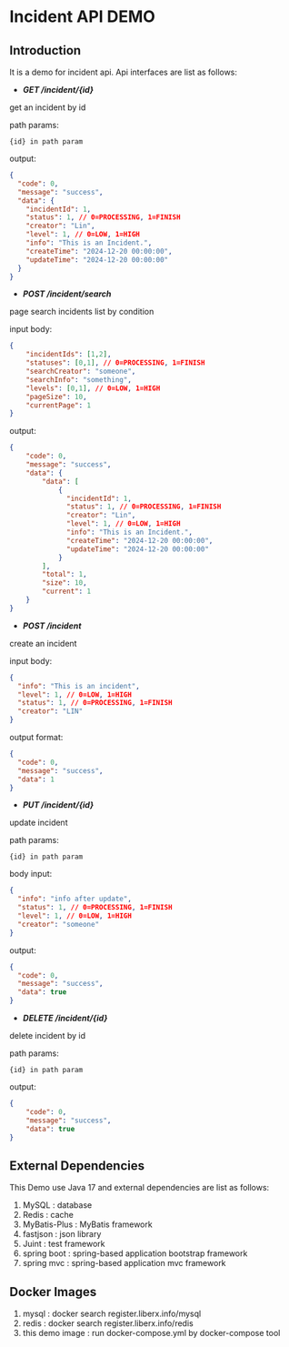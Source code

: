# Incident API DEMO
## Introduction
It is a demo for incident api. Api interfaces are list as follows:

- <strong><em> GET /incident/{id} </em></strong>

get an incident by id

path params:
```block
{id} in path param
```

output:
```json
{
  "code": 0,
  "message": "success",
  "data": {
    "incidentId": 1,
    "status": 1, // 0=PROCESSING, 1=FINISH
    "creator": "Lin",
    "level": 1, // 0=LOW, 1=HIGH
    "info": "This is an Incident.",
    "createTime": "2024-12-20 00:00:00",
    "updateTime": "2024-12-20 00:00:00"
  }
}
```




- <strong><em> POST /incident/search </em></strong>

page search incidents list by condition

input body:
```json
{
    "incidentIds": [1,2],
    "statuses": [0,1], // 0=PROCESSING, 1=FINISH
    "searchCreator": "someone",
    "searchInfo": "something",
    "levels": [0,1], // 0=LOW, 1=HIGH
    "pageSize": 10,
    "currentPage": 1
}
```

output:
```json
{
    "code": 0,
    "message": "success",
    "data": {
        "data": [
            {
              "incidentId": 1,
              "status": 1, // 0=PROCESSING, 1=FINISH
              "creator": "Lin",
              "level": 1, // 0=LOW, 1=HIGH
              "info": "This is an Incident.",
              "createTime": "2024-12-20 00:00:00",
              "updateTime": "2024-12-20 00:00:00"
            }
        ],
        "total": 1,
        "size": 10,
        "current": 1
    }
}
```

- <strong><em> POST /incident </em></strong>

create an incident

input body:
```json
{
  "info": "This is an incident",
  "level": 1, // 0=LOW, 1=HIGH
  "status": 1, // 0=PROCESSING, 1=FINISH
  "creator": "LIN"
}
```
output format:
```json
{
  "code": 0,
  "message": "success",
  "data": 1
}
```

-  <strong><em> PUT /incident/{id} </em></strong>

update incident

path params:
```block
{id} in path param
```

body input:
```json
{
  "info": "info after update",
  "status": 1, // 0=PROCESSING, 1=FINISH
  "level": 1, // 0=LOW, 1=HIGH
  "creator": "someone"
}
```
output:
```json
{
  "code": 0,
  "message": "success",
  "data": true
}
```

- <strong><em> DELETE /incident/{id} </em></strong>

delete incident by id

path params:
```block
{id} in path param
```

output:
```json
{
    "code": 0,
    "message": "success",
    "data": true
}
```

## External Dependencies
This Demo use Java 17 and external dependencies are list as follows:
1. MySQL : database
2. Redis : cache
3. MyBatis-Plus : MyBatis framework
4. fastjson : json library
5. Juint : test framework
6. spring boot : spring-based application bootstrap framework
7. spring mvc : spring-based application mvc framework
    
## Docker Images
1. mysql : docker search register.liberx.info/mysql
2. redis : docker search register.liberx.info/redis
3. this demo image : run docker-compose.yml by docker-compose tool
